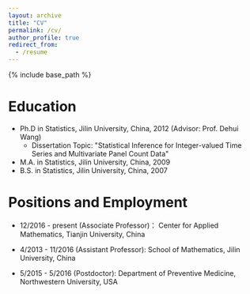 ```yaml
---
layout: archive
title: "CV"
permalink: /cv/
author_profile: true
redirect_from:
  - /resume
---
```


{% include base_path %}

Education
======
* Ph.D in Statistics, Jilin University, China, 2012 (Advisor: Prof.  Dehui Wang)
  * Dissertation Topic:  "Statistical Inference for Integer-valued Time Series and Multivariate Panel Count Data"
* M.A. in Statistics,  Jilin University, China, 2009
* B.S. in Statistics,  Jilin University, China, 2007

Positions and Employment
======
* 12/2016 - present (Associate Professor)： Center for Applied Mathematics, Tianjin University, China

*  4/2013 - 11/2016 (Assistant Professor):  School of Mathematics, Jilin University, China
  
* 5/2015 - 5/2016 (Postdoctor): Department of Preventive Medicine, Northwestern University, USA

<!--
Skills
======
* Skill 1
* Skill 2
  * Sub-skill 2.1
  * Sub-skill 2.2
  * Sub-skill 2.3
* Skill 3

Publications
======
  <ul>{% for post in site.publications %}
    {% include archive-single-cv.html %}
  {% endfor %}</ul>
  
Talks
======
  <ul>{% for post in site.talks %}
    {% include archive-single-talk-cv.html %}
  {% endfor %}</ul>
  
Teaching
======
  <ul>{% for post in site.teaching %}
    {% include archive-single-cv.html %}
  {% endfor %}</ul>
  
Service and leadership
======
* Currently signed in to 43 different slack teams
-->
